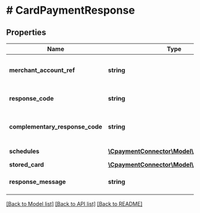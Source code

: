 # # CardPaymentResponse

## Properties

Name | Type | Description | Notes
------------ | ------------- | ------------- | -------------
**merchant_account_ref** | **string** | The merchant account reference of the payment | [optional] 
**response_code** | **string** | The response code of the service | [optional] 
**complementary_response_code** | **string** | The complementary code for more details | [optional] 
**schedules** | [**\CpaymentConnector\Model\ScheduleLight[]**](ScheduleLight.md) | All schedules data | [optional] 
**stored_card** | [**\CpaymentConnector\Model\StoredCard**](StoredCard.md) |  | [optional] 
**response_message** | **string** | The response code of the service | [optional] 

[[Back to Model list]](../../README.md#documentation-for-models) [[Back to API list]](../../README.md#documentation-for-api-endpoints) [[Back to README]](../../README.md)


